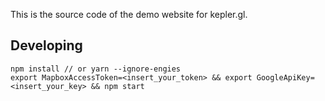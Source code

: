 This is the source code of the demo website for kepler.gl.

## Developing

    npm install // or yarn --ignore-engies
    export MapboxAccessToken=<insert_your_token> && export GoogleApiKey=<insert_your_key> && npm start
